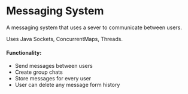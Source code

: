 # Messaging System

A messaging system that uses a sever to communicate between users.  

Uses Java Sockets, ConcurrentMaps, Threads.

#### Functionality:
* Send messages between users
* Create group chats
* Store messages for every user
* User can delete any message form history